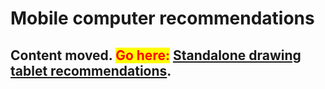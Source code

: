 # Mobile computer recommendations

## Content moved. <mark style="color:red;">Go here:</mark> [**Standalone drawing tablet recommendations**](../recommendations/standalone-drawing-tablet-recommendations.md).
